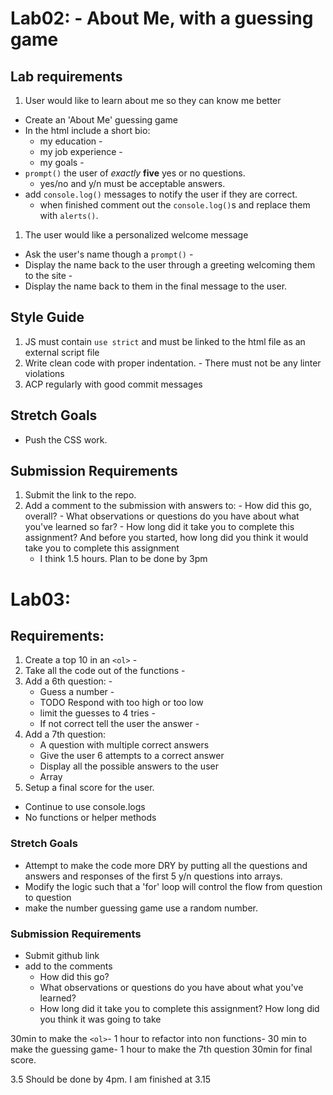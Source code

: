 # Lab02: - About Me, with a guessing game
## Lab requirements
1. User would like to learn about me so they can know me better
  - Create an 'About Me' guessing game
  - In the html include a short bio: 
    - my education -
    - my job experience -
    - my goals -
  - `prompt()` the user of *exactly* **five** yes or no questions.
    - yes/no and y/n must be acceptable answers.
  - add `console.log()` messages to notify the user if they are correct.
    - when finished comment out the `console.log()`s and replace them with `alerts()`.
1. The user would like a personalized welcome message
  - Ask the user's name though a `prompt()` -
  - Display the name back to the user through a greeting welcoming them to the site -
  - Display the name back to them in the final message to the user.

  ## Style Guide
  1. JS must contain `use strict` and must be linked to the html file as an external script file
  1. Write clean code with proper indentation. 
    - There must not be any linter violations
  1. ACP regularly with good commit messages

  ## Stretch Goals
  - Push the CSS work. 

  ## Submission Requirements
  1. Submit the link to the repo.
  1. Add a comment to the submission with answers to:
    - How did this go, overall?
    - What observations or questions do you have about what you've learned so far?
    - How long did it take you to complete this assignment? And before you started, how long did you think it would take you to complete this assignment
        - I think 1.5 hours. Plan to be done by 3pm

# Lab03:
## Requirements:

1. Create a top 10 in an `<ol>` -
1. Take all the code out of the functions -
1. Add a 6th question: -
    - Guess a number -
    - TODO Respond with too high or too low
    - limit the guesses to 4 tries -
    - If not correct tell the user the answer -
1. Add a 7th question:
    - A question with multiple correct answers
    - Give the user 6 attempts to a correct answer
    - Display all the possible answers to the user
    - Array
1. Setup a final score for the user. 

- Continue to use console.logs
- No functions or helper methods

### Stretch Goals
- Attempt to make the code more DRY by putting all the questions and answers and responses of the first 5 y/n questions into arrays.
- Modify the logic such that a 'for' loop will control the flow from question to question
- make the number guessing game use a random number.

### Submission Requirements
- Submit github link
- add to the comments
    - How did this go?
    - What observations or questions do you have about what you've learned?
    - How long did it take you to complete this assignment? How long did you think it was going to take

30min to make the `<ol>`-
1 hour to refactor into non functions-
30 min to make the guessing game-
1 hour to make the 7th question
30min for final score.

3.5 Should be done by 4pm.
I am finished at 3.15

